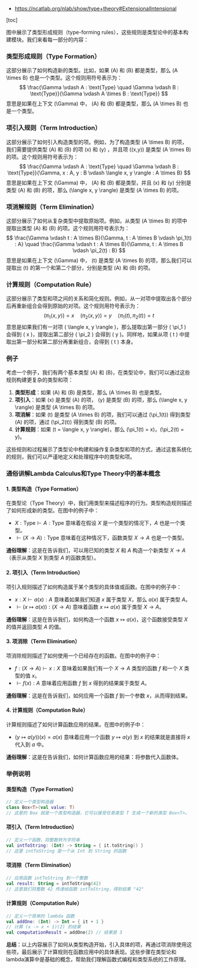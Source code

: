 

- https://ncatlab.org/nlab/show/type+theory#ExtensionalIntensional

[toc]



图中展示了类型形成规则（type-forming rules），这些规则是类型论中的基本构建模块。我们来看每一部分的内容：

### 类型形成规则（Type Formation）
这部分展示了如何构造新的类型。比如，如果 \(A\) 和 \(B\) 都是类型，那么 \(A \times B\) 也是一个类型。这个规则用符号表示为：
$$
\frac{\Gamma \vdash A : \text{Type} \quad \Gamma \vdash B : \text{Type}}{\Gamma \vdash A \times B : \text{Type}}
$$
意思是如果在上下文 \(\Gamma\) 中， \(A\) 和 \(B\) 都是类型，那么 \(A \times B\) 也是一个类型。

### 项引入规则（Term Introduction）
这部分展示了如何引入构造类型的项。例如，为了构造类型 \(A \times B\) 的项，我们需要提供类型 \(A\) 和 \(B\) 的项 \(x\) 和 \(y\) ，并且项 \((x,y)\) 是类型 \(A \times B\) 的项。这个规则用符号表示为：
$$
\frac{\Gamma \vdash A : \text{Type} \quad \Gamma \vdash B : \text{Type}}{\Gamma, x : A, y : B \vdash \langle x, y \rangle : A \times B}
$$
意思是如果在上下文 \(\Gamma\) 中， \(A\) 和 \(B\) 都是类型，并且 \(x\) 和 \(y\) 分别是类型 \(A\) 和 \(B\) 的项，那么 \(\langle x, y \rangle\) 是类型 \(A \times B\) 的项。

### 项消解规则（Term Elimination）
这部分展示了如何从复杂类型中提取原始项。例如，从类型 \(A \times B\) 的项中提取出类型 \(A\) 和 \(B\) 的项。这个规则用符号表示为：
$$
\frac{\Gamma \vdash t : A \times B}{\Gamma, t : A \times B \vdash \pi_1(t) : A} \quad \frac{\Gamma \vdash t : A \times B}{\Gamma, t : A \times B \vdash \pi_2(t) : B}
$$
意思是如果在上下文 \(\Gamma\) 中， \(t\) 是类型 \(A \times B\) 的项，那么我们可以提取出 \(t\) 的第一个和第二个部分，分别是类型 \(A\) 和 \(B\) 的项。

### 计算规则（Computation Rule）
这部分展示了类型和项之间的关系和简化规则。例如，从一对项中提取出各个部分后再重新组合会得到原始的对项。这个规则用符号表示为：
$$
(\pi_1 \langle x, y \rangle) = x \quad (\pi_2 \langle x, y \rangle) = y \quad \langle \pi_1(t), \pi_2(t) \rangle = t
$$
意思是如果我们有一对项 \( \langle x, y \rangle \)，那么提取出第一部分 \( \pi_1 \) 会得到 \( x \)，提取出第二部分 \( \pi_2 \) 会得到 \( y \)。同样地，如果从项 \( t \) 中提取出第一部分和第二部分再重新组合，会得到 \( t \) 本身。

### 例子
考虑一个例子，我们有两个基本类型 \(A\) 和 \(B\)，在类型论中，我们可以通过这些规则构建更复杂的类型和项：

1. **类型形成**：如果 \(A\) 和 \(B\) 是类型，那么 \(A \times B\) 也是类型。
2. **项引入**：如果 \(x\) 是类型 \(A\) 的项， \(y\) 是类型 \(B\) 的项，那么 \(\langle x, y \rangle\) 是类型 \(A \times B\) 的项。
3. **项消解**：如果 \(t\) 是类型 \(A \times B\) 的项，我们可以通过 \(\pi_1(t)\) 得到类型 \(A\) 的项，通过 \(\pi_2(t)\) 得到类型 \(B\) 的项。
4. **计算规则**：如果 \(t = \langle x, y \rangle\)，那么 \(\pi_1(t) = x\)，\(\pi_2(t) = y\)。

这些规则和过程展示了类型论中构建和操作复杂类型和项的方式，通过这套系统化的规则，我们可以严谨地定义和处理程序中的类型和项。





### 通俗讲解Lambda Calculus和Type Theory中的基本概念

#### 1. 类型构造（Type Formation）
在类型论（Type Theory）中，我们用类型来描述程序的行为。类型构造规则描述了如何形成新的类型。在图中的例子中：

- $X: \text{Type} \vdash A: \text{Type}$ 意味着在假设 $X$ 是一个类型的情况下，$A$ 也是一个类型。
- $\vdash (X \rightarrow A): \text{Type}$ 意味着在这种情况下，函数类型 $X \rightarrow A$ 也是一个类型。

**通俗理解**：这是在告诉我们，可以用已知的类型 $X$ 和 $A$ 构造一个新类型 $X \rightarrow A$（表示从类型 $X$ 到类型 $A$ 的函数类型）。

#### 2. 项引入（Term Introduction）
项引入规则描述了如何构造属于某个类型的具体值或函数。在图中的例子中：

- $x: X \vdash a(x): A$ 意味着如果我们知道 $x$ 属于类型 $X$，那么 $a(x)$ 属于类型 $A$。
- $\vdash (x \mapsto a(x)): (X \rightarrow A)$ 意味着函数 $x \mapsto a(x)$ 属于类型 $X \rightarrow A$。

**通俗理解**：这是在告诉我们，如何构造一个函数 $x \mapsto a(x)$，这个函数接受类型 $X$ 的值并返回类型 $A$ 的值。

#### 3. 项消除（Term Elimination）
项消除规则描述了如何使用一个已经存在的函数。在图中的例子中：

- $f: (X \rightarrow A) \vdash x: X$ 意味着如果我们有一个 $X \rightarrow A$ 类型的函数 $f$ 和一个 $X$ 类型的值 $x$。
- $\vdash f(x): A$ 意味着应用函数 $f$ 到 $x$ 得到的结果属于类型 $A$。

**通俗理解**：这是在告诉我们，如何应用一个函数 $f$ 到一个参数 $x$，从而得到结果。

#### 4. 计算规则（Computation Rule）
计算规则描述了如何计算函数应用的结果。在图中的例子中：

- $(y \mapsto a(y))(x) = a(x)$ 意味着应用一个函数 $y \mapsto a(y)$ 到 $x$ 的结果就是直接将 $x$ 代入到 $a$ 中。

**通俗理解**：这是在告诉我们，如何计算函数应用的结果：将参数代入函数体。

### 举例说明

#### 类型构造（Type Formation）
```kotlin
// 定义一个类型构造器
class Box<T>(val value: T)
// 这里的 Box 就是一个类型构造器，它可以接受任意类型 T 生成一个新的类型 Box<T>。
```

#### 项引入（Term Introduction）
```kotlin
// 定义一个函数，将整数转为字符串
val intToString: (Int) -> String = { it.toString() }
// 这里 intToString 是一个从 Int 到 String 的函数
```

#### 项消除（Term Elimination）
```kotlin
// 应用函数 intToString 到一个整数
val result: String = intToString(42)
// 这里我们将整数 42 传递给函数 intToString，得到结果 "42"
```

#### 计算规则（Computation Rule）
```kotlin
// 定义一个简单的 lambda 函数
val addOne: (Int) -> Int = { it + 1 }
// 计算 (x -> x + 1)(2) 的结果
val computationResult = addOne(2) // 结果是 3
```

**总结**：以上内容展示了如何从类型构造开始，引入具体的项，再通过项消除使用这些项，最后展示了计算规则在函数应用中的具体表现。这些步骤在类型论和lambda演算中是基础的概念，帮助我们理解函数式编程和类型系统的工作原理。